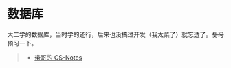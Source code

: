 # 数据库

大二学的数据库，当时学的还行，后来也没搞过开发（我太菜了）就忘透了。~~复习~~ 预习一下。

> - [带哥的 CS-Notes]([https://cyc2018.github.io/CS-Notes/#/README?id=%f0%9f%92%be-%e6%95%b0%e6%8d%ae%e5%ba%93](https://cyc2018.github.io/CS-Notes/#/README?id=💾-数据库))